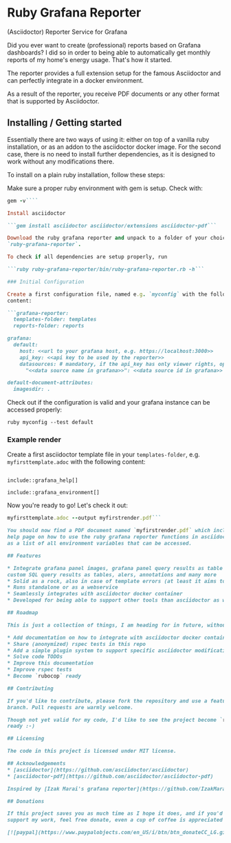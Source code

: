 # Ruby Grafana Reporter
(Asciidoctor) Reporter Service for Grafana

Did you ever want to create (professional) reports based on Grafana dashboards?
I did so in order to being able to automatically get monthly reports of my
home's energy usage. That's how it started.

The reporter provides a full extension setup for the famous Asciidoctor and can
perfectly integrate in a docker environment.

As a result of the reporter, you receive PDF documents or any other format that
is supported by Asciidoctor.

## Installing / Getting started

Essentially there are two ways of using it: either on top of a vanilla ruby
installation, or as an addon to the asciidoctor docker image. For the second
case, there is no need to install further dependencies, as it is designed to
work without any modifications there.

To install on a plain ruby installation, follow these steps:

Make sure a proper ruby environment with gem is setup. Check with:

```ruby -v
gem -v````

Install asciidoctor

```gem install asciidoctor asciidoctor/extensions asciidoctor-pdf```

Download the ruby grafana reporter and unpack to a folder of your choice, e.g.
`ruby-grafana-reporter`.

To check if all dependencies are setup properly, run

```ruby ruby-grafana-reporter/bin/ruby-grafana-reporter.rb -h```

### Initial Configuration

Create a first configuration file, named e.g. `myconfig` with the following
content:

```grafana-reporter:
  templates-folder: templates
  reports-folder: reports

grafana:
  default:
    host: <<url to your grafana host, e.g. https://localhost:3000>>
    api_key: <<api key to be used by the reporter>>
    datasources: # mandatory, if the api_key has only viewer rights, optional otherwise
      "<<data source name in grafana>>": <<data source id in grafana>>

default-document-attributes:
  imagesdir: .
```

Check out if the configuration is valid and your grafana instance can be accessed
properly:

```ruby myconfig --test default```

### Example render

Create a first asciidoctor template file in your `templates-folder`, e.g.
`myfirsttemplate.adoc` with the following content:

```= First Ruby Grafana Reporter Example

include::grafana_help[]

include::grafana_environment[]
```

Now you're ready to go! Let's check it out:

```ruby ruby-grafana-reporter/bin/ruby-grafana-reporter.rb myconfig --template
myfirsttemplate.adoc --output myfirstrender.pdf```

You should now find a PDF document named `myfirstrender.pdf` which includes a detailed
help page on how to use the ruby grafana reporter functions in asciidoctor, as well
as a list of all environment variables that can be accessed.

## Features

* Integrate grafana panel images, grafana panel query results as table or single values,
custom SQL query results as tables, alers, annotations and many more
* Solid as a rock, also in case of template errors (at least it aims to be)
* Runs standalone or as a webservice
* Seamlessly integrates with asciidoctor docker container
* Developed for being able to support other tools than asciidoctor as well

## Roadmap

This is just a collection of things, I am heading for in future, without a schedule.

* Add documentation on how to integrate with asciidoctor docker container
* Share (anonymized) rspec tests in this repo
* Add a simple plugin system to support specific asciidoctor modifications
* Solve code TODOs
* Improve this documentation
* Improve rspec tests
* Become `rubocop` ready

## Contributing

If you'd like to contribute, please fork the repository and use a feature
branch. Pull requests are warmly welcome.

Though not yet valid for my code, I'd like to see the project become `rubocop`
ready :-)

## Licensing

The code in this project is licensed under MIT license.

## Acknowledgements
* [asciidoctor](https://github.com/asciidoctor/asciidoctor)
* [asciidoctor-pdf](https://github.com/asciidoctor/asciidoctor-pdf)

Inspired by [Izak Marai's grafana reporter](https://github.com/IzakMarais/reporter)

## Donations

If this project saves you as much time as I hope it does, and if you'd like to
support my work, feel free donate, even a cup of coffee is appreciated :)

[![paypal](https://www.paypalobjects.com/en_US/i/btn/btn_donateCC_LG.gif)](35LH6JNLPHPHQ)

